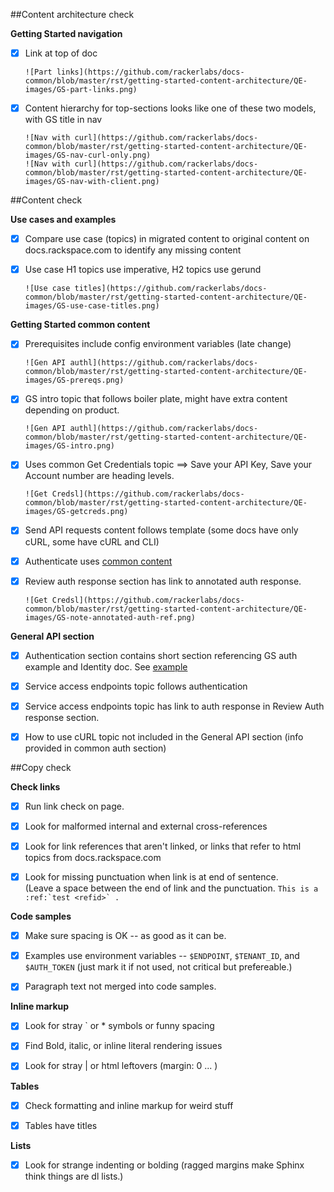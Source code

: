 ##Content architecture check

**Getting Started navigation**

- [X] Link at top of doc
  
      ![Part links](https://github.com/rackerlabs/docs-common/blob/master/rst/getting-started-content-architecture/QE-images/GS-part-links.png)
  
- [X] Content hierarchy for top-sections looks like one of these two models, with GS title in nav
  
      ![Nav with curl](https://github.com/rackerlabs/docs-common/blob/master/rst/getting-started-content-architecture/QE-images/GS-nav-curl-only.png) 
      ![Nav with curl](https://github.com/rackerlabs/docs-common/blob/master/rst/getting-started-content-architecture/QE-images/GS-nav-with-client.png) 

##Content check

**Use cases and examples**

- [X] Compare use case (topics) in migrated content to original content on docs.rackspace.com to identify any missing content

- [X] Use case H1 topics use imperative, H2 topics use gerund

      ![Use case titles](https://github.com/rackerlabs/docs-common/blob/master/rst/getting-started-content-architecture/QE-images/GS-use-case-titles.png) 


**Getting Started common content**

- [X]  Prerequisites include config environment variables (late change) 
       
       ![Gen API authl](https://github.com/rackerlabs/docs-common/blob/master/rst/getting-started-content-architecture/QE-images/GS-prereqs.png) 
       

- [X]  GS intro topic that follows boiler plate, might have extra content depending on product.

       ![Gen API authl](https://github.com/rackerlabs/docs-common/blob/master/rst/getting-started-content-architecture/QE-images/GS-intro.png) 
       

- [X]  Uses common Get Credentials topic ==> Save your API Key, Save your Account number are heading levels.

       ![Get Credsl](https://github.com/rackerlabs/docs-common/blob/master/rst/getting-started-content-architecture/QE-images/GS-getcreds.png) 


- [X]  Send API requests content follows template (some docs have only cURL, some have cURL and CLI)
      

- [X]  Authenticate uses [common content](https://developer.rackspace.com/docs/cloud-big-data/v2/developer-guide/#document-getting-started/authenticate) 


- [X]  Review auth response section has link to annotated auth response.

       ![Get Credsl](https://github.com/rackerlabs/docs-common/blob/master/rst/getting-started-content-architecture/QE-images/GS-note-annotated-auth-ref.png) 


**General API section**

- [X] Authentication section contains short section referencing GS auth example and Identity doc. 
      See [example](https://developer.rackspace.com/docs/cloud-big-data/v2/developer-guide/#document-general-api-info/authentication-gen-api)


- [X] Service access endpoints topic follows authentication

- [X] Service access endpoints topic has link to auth response in Review Auth response section.

- [X] How to use cURL topic not included in the General API section (info provided in common auth section)


##Copy check

**Check links**

- [X] Run link check on page.

- [X] Look for malformed internal and external cross-references

- [X] Look for link references that aren't linked, or links that refer to html topics from docs.rackspace.com

- [X] Look for missing punctuation when link is at end of sentence.  
          (Leave a space between the end of link and the punctuation. ```This is a :ref:`test <refid>` .```

**Code samples**

- [X] Make sure spacing is OK -- as good as it can be.

- [X] Examples use environment variables -- ``$ENDPOINT``, ``$TENANT_ID``, and ``$AUTH_TOKEN``  (just mark it if not used, not critical but prefereable.)

- [X] Paragraph text not merged into code samples.

**Inline markup**

- [X] Look for stray ` or * symbols or funny spacing

- [X] Find Bold, italic, or inline literal rendering issues

- [X] Look for stray | or html leftovers  (margin: 0 ... )

**Tables**

- [X] Check formatting and inline markup for weird stuff

- [X] Tables have titles 

**Lists**

- [X] Look for strange indenting or bolding (ragged margins make Sphinx think things are dl lists.)
